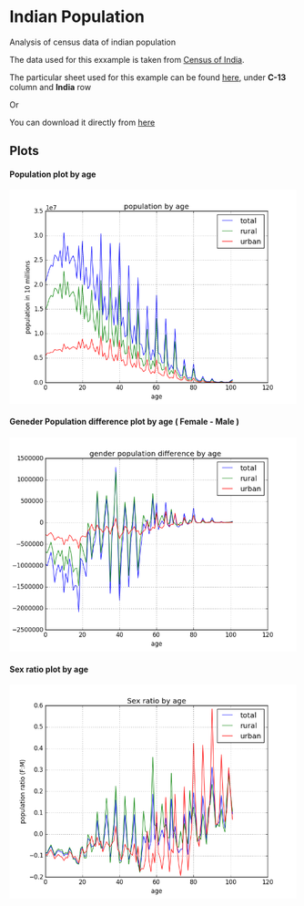 # Indian Population
Analysis of census data of indian population


The data used for this exxample is taken from [Census of India](http://censusindia.gov.in/).

The particular sheet used for this example can be found [here](http://www.censusindia.gov.in/2011census/C-series/C-13.html), under __C-13__ column and __India__ row

Or

You can download it directly from [here](http://www.censusindia.gov.in/2011census/C-series/c-13/DDW-0000C-13.xls)


## Plots

#### Population plot by age
![population by age](./plots/pop_by_age.png)

#### Geneder Population difference plot by age ( Female - Male )
![population by age](./plots/gender_pop_diff_by_age.png)

#### Sex ratio plot by age
![population by age](./plots/sex_ratio_by_age.png)



